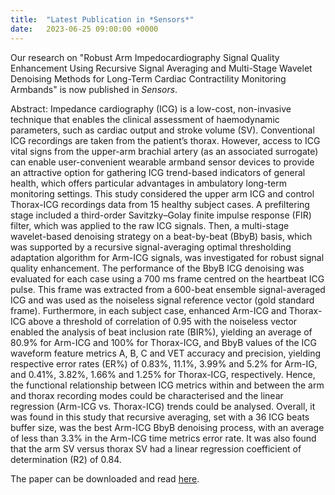 ```yaml
---
title:  "Latest Publication in *Sensors*"
date:   2023-06-25 09:00:00 +0000
---
```


Our research on "Robust Arm Impedocardiography Signal Quality Enhancement Using Recursive Signal Averaging and Multi-Stage Wavelet Denoising Methods for Long-Term Cardiac Contractility Monitoring Armbands" is now published in *Sensors*.

Abstract: Impedance cardiography (ICG) is a low-cost, non-invasive technique that enables the clinical assessment of haemodynamic parameters, such as cardiac output and stroke volume (SV). Conventional ICG recordings are taken from the patient’s thorax. However, access to ICG vital signs from the upper-arm brachial artery (as an associated surrogate) can enable user-convenient wearable armband sensor devices to provide an attractive option for gathering ICG trend-based indicators of general health, which offers particular advantages in ambulatory long-term monitoring settings. This study considered the upper arm ICG and control Thorax-ICG recordings data from 15 healthy subject cases. A prefiltering stage included a third-order Savitzky–Golay finite impulse response (FIR) filter, which was applied to the raw ICG signals. Then, a multi-stage wavelet-based denoising strategy on a beat-by-beat (BbyB) basis, which was supported by a recursive signal-averaging optimal thresholding adaptation algorithm for Arm-ICG signals, was investigated for robust signal quality enhancement. The performance of the BbyB ICG denoising was evaluated for each case using a 700 ms frame centred on the heartbeat ICG pulse. This frame was extracted from a 600-beat ensemble signal-averaged ICG and was used as the noiseless signal reference vector (gold standard frame). Furthermore, in each subject case, enhanced Arm-ICG and Thorax-ICG above a threshold of correlation of 0.95 with the noiseless vector enabled the analysis of beat inclusion rate (BIR%), yielding an average of 80.9% for Arm-ICG and 100% for Thorax-ICG, and BbyB values of the ICG waveform feature metrics A, B, C and VET accuracy and precision, yielding respective error rates (ER%) of 0.83%, 11.1%, 3.99% and 5.2% for Arm-IG, and 0.41%, 3.82%, 1.66% and 1.25% for Thorax-ICG, respectively. Hence, the functional relationship between ICG metrics within and between the arm and thorax recording modes could be characterised and the linear regression (Arm-ICG vs. Thorax-ICG) trends could be analysed. Overall, it was found in this study that recursive averaging, set with a 36 ICG beats buffer size, was the best Arm-ICG BbyB denoising process, with an average of less than 3.3% in the Arm-ICG time metrics error rate. It was also found that the arm SV versus thorax SV had a linear regression coefficient of determination (R2) of 0.84.


The paper can be downloaded and read [here](https://doi.org/10.3390/s23135892).
